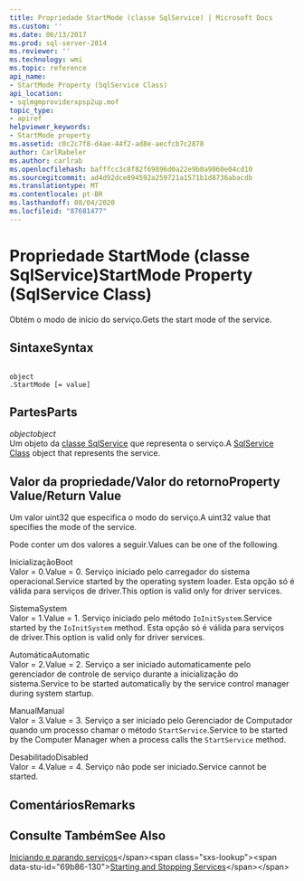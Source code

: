 ```yaml
---
title: Propriedade StartMode (classe SqlService) | Microsoft Docs
ms.custom: ''
ms.date: 06/13/2017
ms.prod: sql-server-2014
ms.reviewer: ''
ms.technology: wmi
ms.topic: reference
api_name:
- StartMode Property (SqlService Class)
api_location:
- sqlmgmproviderxpsp2up.mof
topic_type:
- apiref
helpviewer_keywords:
- StartMode property
ms.assetid: c0c2c7f8-d4ae-44f2-ad8e-aecfcb7c2878
author: CarlRabeler
ms.author: carlrab
ms.openlocfilehash: bafffcc3c8f82f69896d0a22e9b0a9060e04cd10
ms.sourcegitcommit: ad4d92dce894592a259721a1571b1d8736abacdb
ms.translationtype: MT
ms.contentlocale: pt-BR
ms.lasthandoff: 08/04/2020
ms.locfileid: "87681477"
---
```

# <a name="startmode-property-sqlservice-class"></a><span data-ttu-id="69b86-102">Propriedade StartMode (classe SqlService)</span><span class="sxs-lookup"><span data-stu-id="69b86-102">StartMode Property (SqlService Class)</span></span>
  <span data-ttu-id="69b86-103">Obtém o modo de início do serviço.</span><span class="sxs-lookup"><span data-stu-id="69b86-103">Gets the start mode of the service.</span></span>  
  
## <a name="syntax"></a><span data-ttu-id="69b86-104">Sintaxe</span><span class="sxs-lookup"><span data-stu-id="69b86-104">Syntax</span></span>  
  
```  
  
object  
.StartMode [= value]  
```  
  
## <a name="parts"></a><span data-ttu-id="69b86-105">Partes</span><span class="sxs-lookup"><span data-stu-id="69b86-105">Parts</span></span>  
 <span data-ttu-id="69b86-106">*object*</span><span class="sxs-lookup"><span data-stu-id="69b86-106">*object*</span></span>  
 <span data-ttu-id="69b86-107">Um objeto da [classe SqlService](sqlservice-class.md) que representa o serviço.</span><span class="sxs-lookup"><span data-stu-id="69b86-107">A [SqlService Class](sqlservice-class.md) object that represents the service.</span></span>  
  
## <a name="property-valuereturn-value"></a><span data-ttu-id="69b86-108">Valor da propriedade/Valor do retorno</span><span class="sxs-lookup"><span data-stu-id="69b86-108">Property Value/Return Value</span></span>  
 <span data-ttu-id="69b86-109">Um valor uint32 que especifica o modo do serviço.</span><span class="sxs-lookup"><span data-stu-id="69b86-109">A uint32 value that specifies the mode of the service.</span></span>  
  
 <span data-ttu-id="69b86-110">Pode conter um dos valores a seguir.</span><span class="sxs-lookup"><span data-stu-id="69b86-110">Values can be one of the following.</span></span>  
  
 <span data-ttu-id="69b86-111">Inicialização</span><span class="sxs-lookup"><span data-stu-id="69b86-111">Boot</span></span>  
 <span data-ttu-id="69b86-112">Valor = 0.</span><span class="sxs-lookup"><span data-stu-id="69b86-112">Value = 0.</span></span> <span data-ttu-id="69b86-113">Serviço iniciado pelo carregador do sistema operacional.</span><span class="sxs-lookup"><span data-stu-id="69b86-113">Service started by the operating system loader.</span></span> <span data-ttu-id="69b86-114">Esta opção só é válida para serviços de driver.</span><span class="sxs-lookup"><span data-stu-id="69b86-114">This option is valid only for driver services.</span></span>  
  
 <span data-ttu-id="69b86-115">Sistema</span><span class="sxs-lookup"><span data-stu-id="69b86-115">System</span></span>  
 <span data-ttu-id="69b86-116">Valor = 1.</span><span class="sxs-lookup"><span data-stu-id="69b86-116">Value = 1.</span></span> <span data-ttu-id="69b86-117">Serviço iniciado pelo método `IoInitSystem`.</span><span class="sxs-lookup"><span data-stu-id="69b86-117">Service started by the `IoInitSystem` method.</span></span> <span data-ttu-id="69b86-118">Esta opção só é válida para serviços de driver.</span><span class="sxs-lookup"><span data-stu-id="69b86-118">This option is valid only for driver services.</span></span>  
  
 <span data-ttu-id="69b86-119">Automática</span><span class="sxs-lookup"><span data-stu-id="69b86-119">Automatic</span></span>  
 <span data-ttu-id="69b86-120">Valor = 2.</span><span class="sxs-lookup"><span data-stu-id="69b86-120">Value = 2.</span></span> <span data-ttu-id="69b86-121">Serviço a ser iniciado automaticamente pelo gerenciador de controle de serviço durante a inicialização do sistema.</span><span class="sxs-lookup"><span data-stu-id="69b86-121">Service to be started automatically by the service control manager during system startup.</span></span>  
  
 <span data-ttu-id="69b86-122">Manual</span><span class="sxs-lookup"><span data-stu-id="69b86-122">Manual</span></span>  
 <span data-ttu-id="69b86-123">Valor = 3.</span><span class="sxs-lookup"><span data-stu-id="69b86-123">Value = 3.</span></span> <span data-ttu-id="69b86-124">Serviço a ser iniciado pelo Gerenciador de Computador quando um processo chamar o método `StartService`.</span><span class="sxs-lookup"><span data-stu-id="69b86-124">Service to be started by the Computer Manager when a process calls the `StartService` method.</span></span>  
  
 <span data-ttu-id="69b86-125">Desabilitado</span><span class="sxs-lookup"><span data-stu-id="69b86-125">Disabled</span></span>  
 <span data-ttu-id="69b86-126">Valor = 4.</span><span class="sxs-lookup"><span data-stu-id="69b86-126">Value = 4.</span></span> <span data-ttu-id="69b86-127">Serviço não pode ser iniciado.</span><span class="sxs-lookup"><span data-stu-id="69b86-127">Service cannot be started.</span></span>  
  
## <a name="remarks"></a><span data-ttu-id="69b86-128">Comentários</span><span class="sxs-lookup"><span data-stu-id="69b86-128">Remarks</span></span>  
  
## <a name="see-also"></a><span data-ttu-id="69b86-129">Consulte Também</span><span class="sxs-lookup"><span data-stu-id="69b86-129">See Also</span></span>  
 <span data-ttu-id="69b86-130">[Iniciando e parando serviços](https://technet.microsoft.com/library/ms174886\(v=sql.105\).aspx)</span><span class="sxs-lookup"><span data-stu-id="69b86-130">[Starting and Stopping Services](https://technet.microsoft.com/library/ms174886\(v=sql.105\).aspx)</span></span>  
  
  
